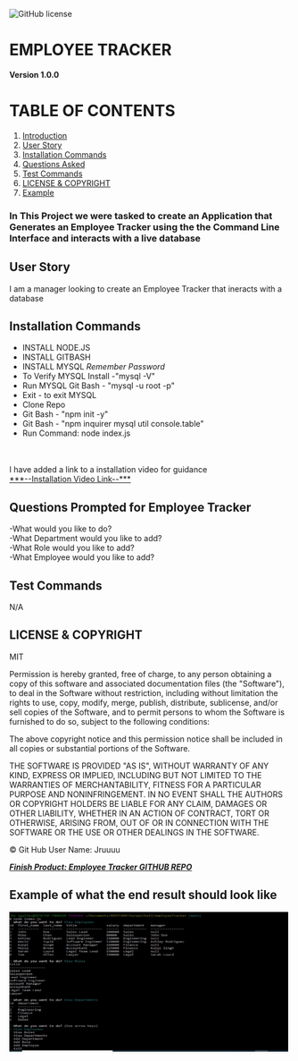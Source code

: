 ![GitHub license](https://img.shields.io/badge/license-MIT-blue.svg)
# EMPLOYEE TRACKER
**Version 1.0.0**
# TABLE OF CONTENTS
1. [Introduction](#introduction)
2. [User Story](#user)
3. [Installation Commands](#installation)
4. [Questions Asked](#questions)
5. [Test Commands](#test)
6. [LICENSE & COPYRIGHT](#license)
7. [Example](#example)

### In This Project <a name="introduction"></a> we were tasked to create an Application that Generates an Employee Tracker using the the Command Line Interface and interacts with a live database
## User Story <a name="user"></a>
I am a manager  looking to create an Employee Tracker that ineracts with a database
## Installation Commands <a name="installation"></a>  
- INSTALL NODE.JS
- INSTALL GITBASH
- INSTALL MYSQL *Remember Password*
- To Verify MYSQL Install -"mysql -V"
- Run MYSQL Git Bash - "mysql -u root -p"
- Exit - to exit MYSQL
- Clone Repo
- Git Bash - "npm init -y"
- Git Bash - "npm inquirer mysql util console.table"
- Run Command: node index.js
<br>
<br>
I have added a link to a installation video for guidance
<br>
<a href="https://drive.google.com/file/d/1EsdKON_z67I4pJEG8IoDHVPPDoUqyLZT/view">***--Installation Video Link--***</a>
<br>

## Questions Prompted for Employee Tracker <a name="questions"></a>

-What would you like to do?
<br>
-What Department would you like to add?
<br>
-What Role would you like to add?
<br>
-What Employee would you like to add?


## Test Commands <a name="test"></a>
N/A

## LICENSE & COPYRIGHT <a name="license"></a>
MIT


Permission is hereby granted, free of charge, to any person obtaining a copy
of this software and associated documentation files (the "Software"), to deal
in the Software without restriction, including without limitation the rights
to use, copy, modify, merge, publish, distribute, sublicense, and/or sell
copies of the Software, and to permit persons to whom the Software is
furnished to do so, subject to the following conditions:

The above copyright notice and this permission notice shall be included in
all copies or substantial portions of the Software.

THE SOFTWARE IS PROVIDED "AS IS", WITHOUT WARRANTY OF ANY KIND, EXPRESS OR
IMPLIED, INCLUDING BUT NOT LIMITED TO THE WARRANTIES OF MERCHANTABILITY,
FITNESS FOR A PARTICULAR PURPOSE AND NONINFRINGEMENT. IN NO EVENT SHALL THE
AUTHORS OR COPYRIGHT HOLDERS BE LIABLE FOR ANY CLAIM, DAMAGES OR OTHER
LIABILITY, WHETHER IN AN ACTION OF CONTRACT, TORT OR OTHERWISE, ARISING FROM,
OUT OF OR IN CONNECTION WITH THE SOFTWARE OR THE USE OR OTHER DEALINGS IN
THE SOFTWARE.



&copy; Git Hub User Name: Jruuuu

<a href="https://github.com/Jruuuu/employeetracker/">***Finish Product: Employee Tracker GITHUB REPO***</a>

## Example of what the end result should look like <a name="example"></a>

  <img src="assets\media\images\employeetrackerscreenshot.JPG" alt="TEAMGEN HTML SCREENSHOT" width="500px" height="250px"/>
  
  
  